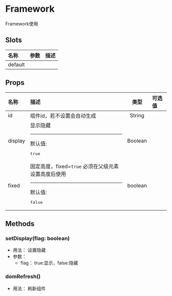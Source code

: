 # Framework


Framework使用

## Slots


<div class="slots">

| 名称    | 参数 | 描述 |
| :------ | :--- | :--- |
| default |      |      |

</div>



## Props


<div class="props">

| 名称    | 描述                                                                               |   类型  | 可选值 |
| :------ | :--------------------------------------------------------------------------------- | :-----: | :----- |
| id      | 组件id，若不设置会自动生成                                                         |  String |        |
| display | 显示隐藏<hr>默认值:<br><pre>true</pre>                                             | Boolean |        |
| fixed   | 固定高度，fixed=`true` 必须在父级元素设置高度后使用<hr>默认值:<br><pre>false</pre> | boolean |        |

</div>



## Methods

### setDisplay(flag: boolean)
- 用法： 设置隐藏
- 参数：
	 - flag： true:显示，false:隐藏

### domRefresh()
- 用法： 刷新组件